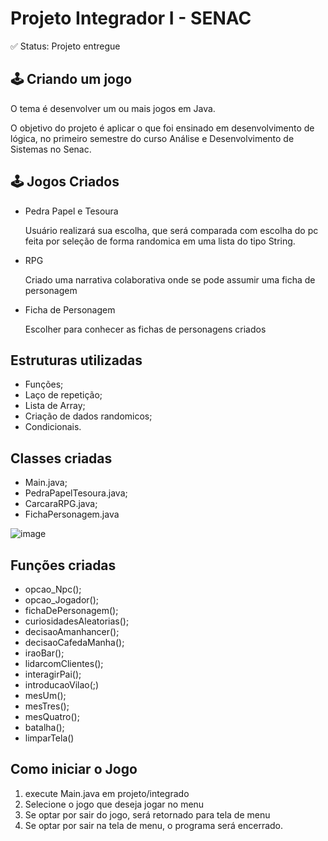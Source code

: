 <h1> Projeto Integrador I  - SENAC </h1>
✅ Status: Projeto entregue

<h2> 🕹️ Criando um jogo </h2>

<p>O tema é desenvolver um ou mais jogos em Java.</p>  
<p> O objetivo do projeto é aplicar o que foi ensinado em desenvolvimento de lógica, no primeiro semestre do curso Análise e Desenvolvimento de Sistemas
  no Senac.</p>

<h2> 🕹️ Jogos Criados </h2>
<ul>
  <li> Pedra Papel e Tesoura </li>
<p>Usuário realizará sua escolha, que será comparada com escolha do pc feita por seleção de forma randomica em uma lista do tipo String. 
<li> RPG </li>
<p>Criado uma narrativa colaborativa onde se pode assumir uma ficha de personagem</p>
<li> Ficha de Personagem </li>
<p>Escolher para conhecer as fichas de personagens criados</p>
</ul>
  
<h2>Estruturas utilizadas</h2>
<ul>
  <li> Funções; </li>
  <li> Laço de repetição;</li>
  <li> Lista de Array;</li>
  <li> Criação de dados randomicos;</li>
  <li> Condicionais.</li>
</ul>


<h2> Classes criadas </h2>
<ul>
  <li> Main.java; </li>
  <li> PedraPapelTesoura.java; </li>
  <li> CarcaraRPG.java; </li>
  <li> FichaPersonagem.java </li>
</ul>

![image](https://github.com/Blopees/projeto-integradoI/assets/117495048/2f6d2ba8-6dcf-4fef-9833-430755752273)

<h2> Funções criadas </h2>
<ul>
  <li>  opcao_Npc(); </li>
  <li> opcao_Jogador(); </li>  
  <li> fichaDePersonagem(); </li>
  <li> curiosidadesAleatorias(); </li>
  <li> decisaoAmanhancer();</li>
  <li> decisaoCafedaManha(); </li>
  <li> iraoBar(); </li>
  <li> lidarcomClientes(); </li>
  <li> interagirPai(); </li>
  <li> introducaoVilao(;)</li>
  <li> mesUm();</li>
  <li> mesTres();</li>
  <li> mesQuatro();</li>
  <li> batalha();</li>
  <li> limparTela()</li>
</ul> 

<h2> Como iniciar o Jogo </h2>

1) execute Main.java em projeto/integrado
2) Selecione o jogo que deseja jogar no menu
3) Se optar por sair do jogo, será retornado para tela de menu
4) Se optar por sair na tela de menu, o programa será encerrado. 
